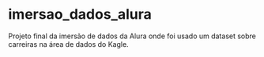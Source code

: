# imersao_dados_alura
Projeto final da imersão de dados da Alura onde foi usado um dataset sobre carreiras na área de dados do Kagle. 
